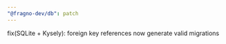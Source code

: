 ```yaml
---
"@fragno-dev/db": patch
---
```


fix(SQLite + Kysely): foreign key references now generate valid migrations
